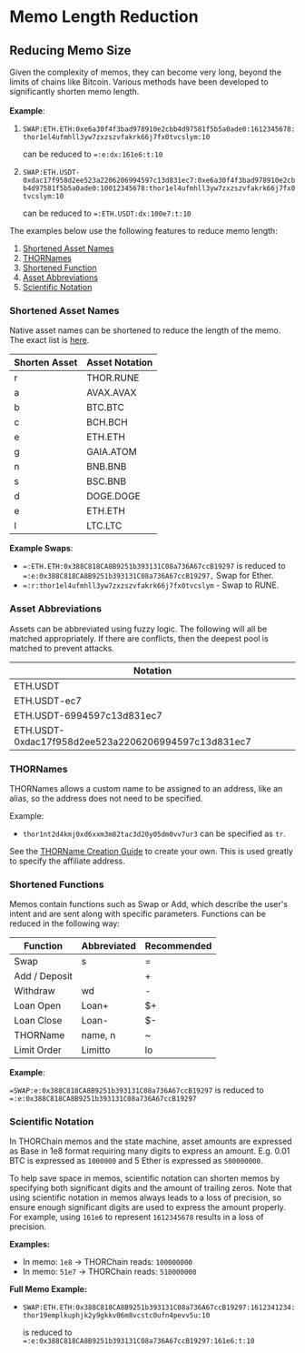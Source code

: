 # Memo Length Reduction

## Reducing Memo Size

Given the complexity of memos, they can become very long, beyond the limits of chains like Bitcoin. Various methods have been developed to significantly shorten memo length. \
\
**Example**:

1. `SWAP:ETH.ETH:0xe6a30f4f3bad978910e2cbb4d97581f5b5a0ade0:1612345678:thor1el4ufmhll3yw7zxzszvfakrk66j7fx0tvcslym:10`

   can be reduced to `=:e:dx:161e6:t:10`

2. `SWAP:ETH.USDT-0xdac17f958d2ee523a2206206994597c13d831ec7:0xe6a30f4f3bad978910e2cbb4d97581f5b5a0ade0:10012345678:thor1el4ufmhll3yw7zxzszvfakrk66j7fx0tvcslym:10`

   can be reduced to `=:ETH.USDT:dx:100e7:t:10`

The examples below use the following features to reduce memo length:

1. [Shortened Asset Names](memo-length-reduction.md#shortened-asset-names)
2. [THORNames](memo-length-reduction.md#mechanism-for-transaction-intent-1)
3. [Shortened Function](memo-length-reduction.md#mechanism-for-transaction-intent-2)
4. [Asset Abbreviations](memo-length-reduction.md#asset-abbreviations)
5. [Scientific Notation](memo-length-reduction.md#scientific-notation)

### **Shortened Asset Names**

Native asset names can be shortened to reduce the length of the memo. The exact list is [here](https://gitlab.com/thorchain/thornode/-/blob/develop/common/asset.go#L231).

| Shorten Asset | Asset Notation |
| ------------- | -------------- |
| r             | THOR.RUNE      |
| a             | AVAX.AVAX      |
| b             | BTC.BTC        |
| c             | BCH.BCH        |
| e             | ETH.ETH        |
| g             | GAIA.ATOM      |
| n             | BNB.BNB        |
| s             | BSC.BNB        |
| d             | DOGE.DOGE      |
| e             | ETH.ETH        |
| l             | LTC.LTC        |

**Example Swaps**:

- `=:ETH.ETH:0x388C818CA8B9251b393131C08a736A67ccB19297` is reduced to `=:e:0x388C818CA8B9251b393131C08a736A67ccB19297,` Swap for Ether.
- `=:r:thor1el4ufmhll3yw7zxzszvfakrk66j7fx0tvcslym` - Swap to RUNE.

### Asset Abbreviations

Assets can be abbreviated using fuzzy logic. The following will all be matched appropriately. If there are conflicts, then the deepest pool is matched to prevent attacks.

| Notation                                            |
| --------------------------------------------------- |
| ETH.USDT                                            |
| ETH.USDT-ec7                                        |
| ETH.USDT-6994597c13d831ec7                          |
| ETH.USDT-0xdac17f958d2ee523a2206206994597c13d831ec7 |

### THORNames

THORNames allows a custom name to be assigned to an address, like an alias, so the address does not need to be specified.

Example:

- `thor1nt2d4kmj0xd6xxm3m82tac3d20y05dm0vv7ur3` can be specified as `tr`.

See the [THORName Creation Guide](../affiliate-guide/thorname-guide.md) to create your own. This is used greatly to specify the affiliate address.

### Shortened Functions

Memos contain functions such as Swap or Add, which describe the user's intent and are sent along with specific parameters. Functions can be reduced in the following way:

| Function      | Abbreviated | Recommended |
| ------------- | ----------- | ----------- |
| Swap          | s           | =           |
| Add / Deposit |             | +           |
| Withdraw      | wd          | -           |
| Loan Open     | Loan+       | $+          |
| Loan Close    | Loan-       | $-          |
| THORName      | name, n     | \~          |
| Limit Order   | Limitto     | lo          |

**Example**:

`=SWAP:e:0x388C818CA8B9251b393131C08a736A67ccB19297` is reduced to `=:e:0x388C818CA8B9251b393131C08a736A67ccB19297`

### Scientific Notation

In THORChain memos and the state machine, asset amounts are expressed as Base in 1e8 format requiring many digits to express an amount. E.g. 0.01 BTC is expressed as `1000000` and 5 Ether is expressed as `500000000`.

To help save space in memos, scientific notation can shorten memos by specifying both significant digits and the amount of trailing zeros. Note that using scientific notation in memos always leads to a loss of precision, so ensure enough significant digits are used to express the amount properly. For example, using `161e6` to represent `1612345678` results in a loss of precision.

**Examples:**

- In memo: `1e8` -> THORChain reads: `100000000`
- In memo: `51e7` -> THORChain reads: `510000000`

**Full Memo Example:**

- `SWAP:ETH.ETH:0x388C818CA8B9251b393131C08a736A67ccB19297:1612341234:thor19emplkuphjk2y9gkkv06m8vcstc0ufn4pevv5u:10`

  is reduced to `=:e:0x388C818CA8B9251b393131C08a736A67ccB19297:161e6:t:10`
